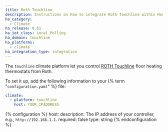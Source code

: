 ```yaml
---
title: Roth Touchline
description: Instructions on how to integrate Roth Touchline within Home Assistant.
ha_category:
  - Climate
ha_release: 0.61
ha_iot_class: Local Polling
ha_domain: touchline
ha_platforms:
  - climate
ha_integration_type: integration
---
```


The `touchline` climate platform let you control [ROTH Touchline](https://www.roth-uk.com/en/roth-touchline.htm) floor heating thermostats from Roth.

To set it up, add the following information to your {% term "`configuration.yaml`" %} file:

```yaml
climate:
  - platform: touchline
    host: YOUR_IPADDRESS
```

{% configuration %}
host:
  description: The IP address of your controller, e.g., `http://192.168.1.1`.
  required: false
  type: string
{% endconfiguration %}
